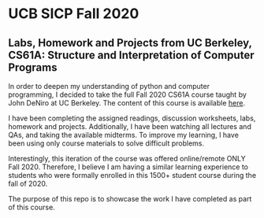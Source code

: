 # UCB SICP Fall 2020
## Labs, Homework and Projects from UC Berkeley, CS61A: Structure and Interpretation of Computer Programs

  In order to deepen my understanding of python and computer programming, I decided to take the full Fall 2020 CS61A course taught by John DeNiro at UC Berkeley. 
The content of this course is available [here](https://inst.eecs.berkeley.edu/~cs61a/fa20/).

  I have been completing the assigned readings, discussion worksheets, labs, homework and projects. Additionally,
I have been watching all lectures and QAs, and taking the available midterms. To improve my learning, I have been using only course materials to solve difficult
problems.

   Interestingly, this iteration of the course was offered online/remote ONLY Fall 2020. Therefore, I believe I am having a similar learning experience to students 
who were formally enrolled in this 1500+ student course during the fall of 2020. 

The purpose of this repo is to showcase the work I have completed as part of this course.
